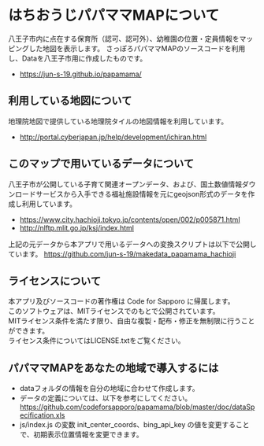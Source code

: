 # はちおうじパパママMAPについて

八王子市内に点在する保育所（認可、認可外）、幼稚園の位置・定員情報をマッピングした地図を表示します。
さっぽろパパママMAPのソースコードを利用し、Dataを八王子市用に作成したものです。
- https://jun-s-19.github.io/papamama/

## 利用している地図について

地理院地図で提供している地理院タイルの地図情報を利用しています。

- http://portal.cyberjapan.jp/help/development/ichiran.html

## このマップで用いているデータについて
八王子市が公開している子育て関連オープンデータ、および、国土数値情報ダウンロードサービスから入手できる福祉施設情報を元にgeojson形式のデータを作成し利用しています。
- https://www.city.hachioji.tokyo.jp/contents/open/002/p005871.html
- http://nlftp.mlit.go.jp/ksj/index.html

上記の元データから本アプリで用いるデータへの変換スクリプトは以下で公開しています。
https://github.com/jun-s-19/makedata_papamama_hachioji

## ライセンスについて

本アプリ及びソースコードの著作権は Code for Sapporo に帰属します。  
このソフトウェアは、MITライセンスでのもとで公開されています。  
MITライセンス条件を満たす限り、自由な複製・配布・修正を無制限に行うことができます。  
ライセンス条件についてはLICENSE.txtをご覧ください。

## パパママMAPをあなたの地域で導入するには

- dataフォルダの情報を自分の地域に合わせて作成します。
- データの定義については、以下を参考にしてください。
https://github.com/codeforsapporo/papamama/blob/master/doc/dataSpecification.xls
- js/index.js の変数 init_center_coords、bing_api_key の値を変更することで、初期表示位置情報を変更できます。
